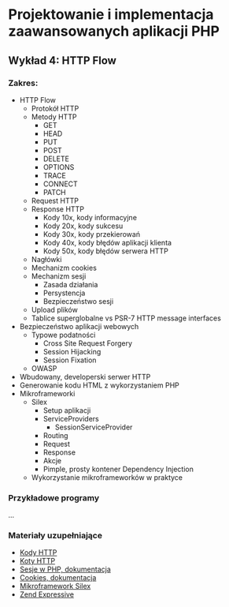 # Projektowanie i implementacja zaawansowanych aplikacji PHP

## Wykład 4: HTTP Flow

### Zakres:

- HTTP Flow
    - Protokół HTTP
    - Metody HTTP
        - GET
        - HEAD
        - PUT
        - POST
        - DELETE
        - OPTIONS
        - TRACE
        - CONNECT
        - PATCH
    - Request HTTP
    - Response HTTP
        - Kody 10x, kody informacyjne
        - Kody 20x, kody sukcesu 
        - Kody 30x, kody przekierowań
        - Kody 40x, kody błędów aplikacji klienta
        - Kody 50x, kody błędów serwera HTTP
    - Nagłówki
    - Mechanizm cookies
    - Mechanizm sesji
        - Zasada działania
        - Persystencja
        - Bezpieczeństwo sesji
    - Upload plików
    - Tablice superglobalne vs PSR-7 HTTP message interfaces
- Bezpieczeństwo aplikacji webowych
    - Typowe podatności
        - Cross Site Request Forgery
        - Session Hijacking
        - Session Fixation
    - OWASP
- Wbudowany, developerski serwer HTTP
- Generowanie kodu HTML z wykorzystaniem PHP
- Mikroframeworki
    - Silex
        - Setup aplikacji
        - ServiceProviders
            - SessionServiceProvider 
        - Routing
        - Request
        - Response
        - Akcje
        - Pimple, prosty kontener Dependency Injection
    - Wykorzystanie mikroframeworków w praktyce

     
### Przykładowe programy

...


### Materiały uzupełniające

- [Kody HTTP](http://www.restapitutorial.com/httpstatuscodes.html)
- [Koty HTTP](https://http.cat)
- [Sesje w PHP, dokumentacja](http://php.net/manual/en/book.session.php)
- [Cookies, dokumentacja](http://php.net/manual/en/features.cookies.php)
- [Mikroframework Silex](http://silex.symfony.com)
- [Zend Expressive](https://docs.zendframework.com/zend-expressive/)
